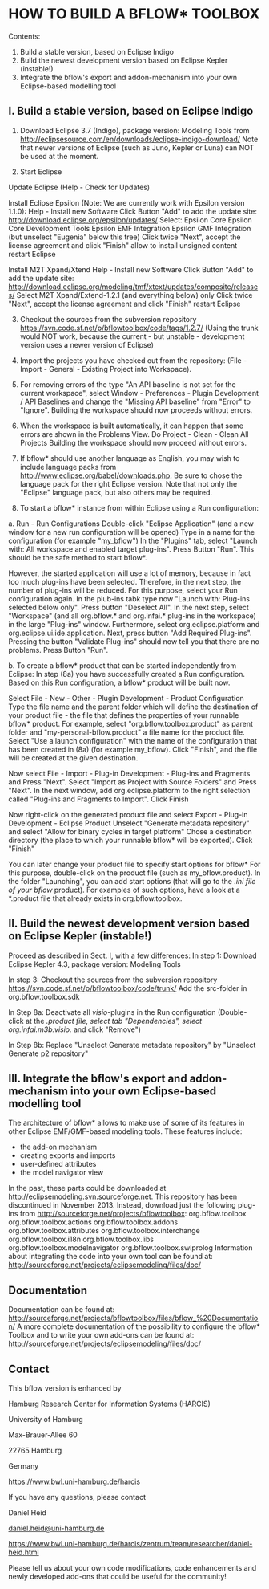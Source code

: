 # HOW TO BUILD A BFLOW* TOOLBOX

Contents:
1. Build a stable version, based on Eclipse Indigo
2. Build the newest development version based on Eclipse Kepler (instable!)
3. Integrate the bflow's export and addon-mechanism into your own Eclipse-based modelling tool




## I. Build a stable version, based on Eclipse Indigo


1. Download Eclipse 3.7 (Indigo), package version: Modeling Tools
from http://eclipsesource.com/en/downloads/eclipse-indigo-download/
Note that newer versions of Eclipse (such as Juno, Kepler or Luna) can NOT be used at the moment.

2. Start Eclipse

Update Eclipse (Help - Check for Updates)

Install Eclipse Epsilon (Note: We are currently work with Epsilon version 1.1.0):
	Help - Install new Software
	Click Button "Add" to add the update site: http://download.eclipse.org/epsilon/updates/
	Select:
	Epsilon Core
	Epsilon Core Development Tools
	Epsilon EMF Integration
	Epsilon GMF Integration (but unselect "Eugenia" below this tree)
	Click twice "Next", accept the license agreement and click "Finish"
	allow to install unsigned content
	restart Eclipse
	

Install  M2T Xpand/Xtend 
	Help - Install new Software
	Click Button "Add" to add the update site: http://download.eclipse.org/modeling/tmf/xtext/updates/composite/releases/
	Select M2T Xpand/Extend-1.2.1 (and everything below) only
	Click twice "Next", accept the license agreement and click "Finish"
	restart Eclipse

3. Checkout the sources from the subversion repository
https://svn.code.sf.net/p/bflowtoolbox/code/tags/1.2.7/
(Using the trunk would NOT work, because the current - but unstable - development version uses a newer version of Eclipse)

4. Import the projects you have checked out from the repository:
(File - Import - General - Existing Project into Workspace).


5. For removing errors of the type "An API baseline is not set for the current workspace", select
Window - Preferences - Plugin Development / API Baselines and change the "Missing API baseline" from "Error" to "Ignore".
Building the workspace should now proceeds without errors.


6. When the workspace is built automatically, it can happen that some errors are shown in the Problems View.
Do Project - Clean - Clean All Projects
Building the workspace should now proceed without errors.

7. If bflow* should use another language as English, you may wish to include language packs from
http://www.eclipse.org/babel/downloads.php.
Be sure to chose the language pack for the right Eclipse version. Note that not only the "Eclipse" language pack,
but also others may be required.

8. To start a bflow* instance from within Eclipse using a Run configuration:

a. Run - Run Configurations
Double-click "Eclipse Application" (and a new window for a new run configuration will be opened)
Type in a name for the configuration (for example "my_bflow")
In the "Plugins" tab, select "Launch with: All workspace and enabled target plug-ins".
Press Button "Run".
This should be the safe method to start bflow*. 

However, the started application will use a lot of memory, because in fact too much plug-ins have been selected.
Therefore, in the next step, the number of plug-ins will be reduced.
For this purpose, select your Run configuration again. 
In the plub-ins tabk type now "Launch with: Plug-ins selected below only".
Press button "Deselect All".
In the next step, select "Workspace" (and all org.bflow.* and org.infai.* plug-ins in the workspace) in the large "Plug-ins" window.
Furthermore, select org.eclipse.platform and org.eclipse.ui.ide.application.
Next, press button "Add Required Plug-ins".
Pressing the button "Validate Plug-ins" should now tell you that there are no problems.
Press Button "Run".

b. To create a bflow* product that can be started independently from Eclipse:
In step (8a) you have successfully created a Run configuration. Based on this Run configuration, a bflow* product will be built now.

Select
File - New - Other - Plugin Development - Product Configuration
Type the file name and the parent folder which will define the destination of your product file - the file that defines the properties of your runnable bflow* product.
For example, select "org.bflow.toolbox.product" as parent folder and "my-personal-bflow.product" a file name for the product file.
Select "Use a launch configuration" with the name of the configuration that has been created in (8a) (for example my_bflow).
Click "Finish", and the file will be created at the given destination.

Now select File - Import - Plug-in Development - Plug-ins and Fragments and Press "Next".
Select "Import as Project with Source Folders" and Press "Next".
In the next window, add org.eclipse.platform to the right selection called "Plug-ins and Fragments to Import".
Click Finish

Now right-click on the generated product file and select Export - Plug-in Development - Eclipse Product
Unselect "Generate metadata repository" and select "Allow for binary cycles in target platform"
Chose a destination directory (the place to which your runnable bflow* will be exported).
Click "Finish"

You can later change your product file to specify start options for bflow*
For this purpose, double-click on the product file (such as my_bflow.product).
In the folder "Launching", you can add start options (that will go to the *.ini file of your bflow* product).
For examples of such options, have a look at a *.product file that already exists in org.bflow.toolbox.

## II. Build the newest development version based on Eclipse Kepler (instable!)

Proceed as described in Sect. I, with a few differences:
In step 1:
Download Eclipse Kepler 4.3, package version: Modeling Tools

In step 3:
Checkout the sources from the subversion repository
https://svn.code.sf.net/p/bflowtoolbox/code/trunk/
Add the src-folder in org.bflow.toolbox.sdk

In Step 8a:
Deactivate all *visio*-plugins in the Run configuration
(Double-click at the *.product file, select tab "Dependencies", select org.infai.m3b.visio.*
and click "Remove")

In Step 8b:
Replace "Unselect Generate metadata repository" by "Unselect Generate p2 repository"


## III. Integrate the bflow's export and addon-mechanism into your own Eclipse-based modelling tool

The architecture of bflow* allows to make use of some of its features in other Eclipse EMF/GMF-based modeling tools.
These features include:
- the add-on mechanism
- creating exports and imports
- user-defined attributes
- the model navigator view

In the past, these parts could be downloaded at http://eclipsemodeling.svn.sourceforge.net.
This repository has been discontinued in November 2013.
Instead, download just the following plug-ins from http://sourceforge.net/projects/bflowtoolbox:
org.bflow.toolbox
org.bflow.toolbox.actions
org.bflow.toolbox.addons
org.bflow.toolbox.attributes
org.bflow.toolbox.interchange
org.bflow.toolbox.i18n
org.bflow.toolbox.libs
org.bflow.toolbox.modelnavigator
org.bflow.toolbox.swiprolog
Information about integrating the code into your own tool can be found at:
http://sourceforge.net/projects/eclipsemodeling/files/doc/



## Documentation

Documentation can be found at:
http://sourceforge.net/projects/bflowtoolbox/files/bflow_%20Documentation/
A more complete documentation of the possibility to configure the bflow* Toolbox and
to write your own add-ons can be found at:
http://sourceforge.net/projects/eclipsemodeling/files/doc/


## Contact

This bflow version is enhanced by

Hamburg Research Center for Information Systems (HARCIS)

University of Hamburg

Max-Brauer-Allee 60

22765 Hamburg

Germany


https://www.bwl.uni-hamburg.de/harcis


If you have any questions, please contact

Daniel Heid

daniel.heid@uni-hamburg.de

https://www.bwl.uni-hamburg.de/harcis/zentrum/team/researcher/daniel-heid.html


Please tell us about your own code modifications, code enhancements and newly developed add-ons that
could be useful for the community!











